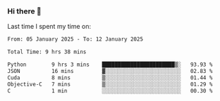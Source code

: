 ### Hi there 👋

<!--
**Grav1tum/Grav1tum** is a ✨ _special_ ✨ repository because its `README.md` (this file) appears on your GitHub profile.

Here are some ideas to get you started:

- 🔭 I’m currently working on ...
- 🌱 I’m currently learning ...
- 👯 I’m looking to collaborate on ...
- 🤔 I’m looking for help with ...
- 💬 Ask me about ...
- 📫 How to reach me: ...
- 😄 Pronouns: ...
- ⚡ Fun fact: ...
-->
Last time I spent my time on:
<!--START_SECTION:waka-->

```txt
From: 05 January 2025 - To: 12 January 2025

Total Time: 9 hrs 38 mins

Python        9 hrs 3 mins    ███████████████████████▒░   93.93 %
JSON          16 mins         ▓░░░░░░░░░░░░░░░░░░░░░░░░   02.83 %
Cuda          8 mins          ▒░░░░░░░░░░░░░░░░░░░░░░░░   01.44 %
Objective-C   7 mins          ▒░░░░░░░░░░░░░░░░░░░░░░░░   01.29 %
C             1 min           ░░░░░░░░░░░░░░░░░░░░░░░░░   00.30 %
```

<!--END_SECTION:waka-->
